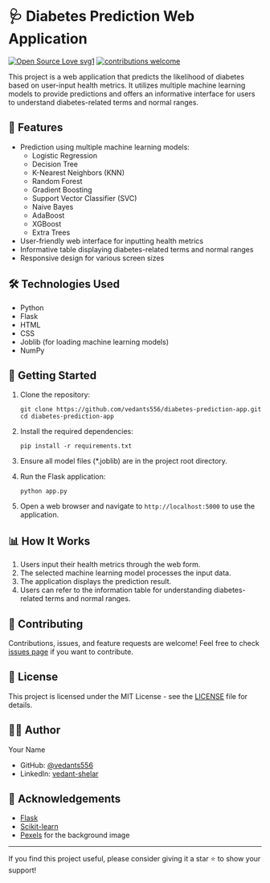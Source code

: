 
# 🩺 Diabetes Prediction Web Application

[![Open Source Love svg1](https://badges.frapsoft.com/os/v1/open-source.svg?v=103)](#)
[![contributions welcome](https://img.shields.io/badge/contributions-welcome-brightgreen.svg?style=flat&label=Contributions&colorA=red&colorB=black	)](#)

This project is a web application that predicts the likelihood of diabetes based on user-input health metrics. It utilizes multiple machine learning models to provide predictions and offers an informative interface for users to understand diabetes-related terms and normal ranges.

## 🌟 Features

- Prediction using multiple machine learning models:
  - Logistic Regression
  - Decision Tree
  - K-Nearest Neighbors (KNN)
  - Random Forest
  - Gradient Boosting
  - Support Vector Classifier (SVC)
  - Naive Bayes
  - AdaBoost
  - XGBoost
  - Extra Trees
- User-friendly web interface for inputting health metrics
- Informative table displaying diabetes-related terms and normal ranges
- Responsive design for various screen sizes

## 🛠️ Technologies Used

- Python
- Flask
- HTML
- CSS
- Joblib (for loading machine learning models)
- NumPy

## 🚀 Getting Started

1. Clone the repository:
   ```
   git clone https://github.com/vedants556/diabetes-prediction-app.git
   cd diabetes-prediction-app
   ```

2. Install the required dependencies:
   ```
   pip install -r requirements.txt
   ```

3. Ensure all model files (*.joblib) are in the project root directory.

4. Run the Flask application:
   ```
   python app.py
   ```

5. Open a web browser and navigate to `http://localhost:5000` to use the application.

## 📊 How It Works

1. Users input their health metrics through the web form.
2. The selected machine learning model processes the input data.
3. The application displays the prediction result.
4. Users can refer to the information table for understanding diabetes-related terms and normal ranges.

## 🤝 Contributing

Contributions, issues, and feature requests are welcome! Feel free to check [issues page](#) if you want to contribute.

## 📜 License

This project is licensed under the MIT License - see the [LICENSE](LICENSE) file for details.

## 👨‍💻 Author

Your Name
- GitHub: [@vedants556](https://github.com/vedants556)
- LinkedIn: [vedant-shelar](www.linkedin.com/in/vedant-shelar-41923724b)

## 🙏 Acknowledgements

- [Flask](https://flask.palletsprojects.com/)
- [Scikit-learn](https://scikit-learn.org/)
- [Pexels](https://www.pexels.com/) for the background image

---

If you find this project useful, please consider giving it a star ⭐️ to show your support!
